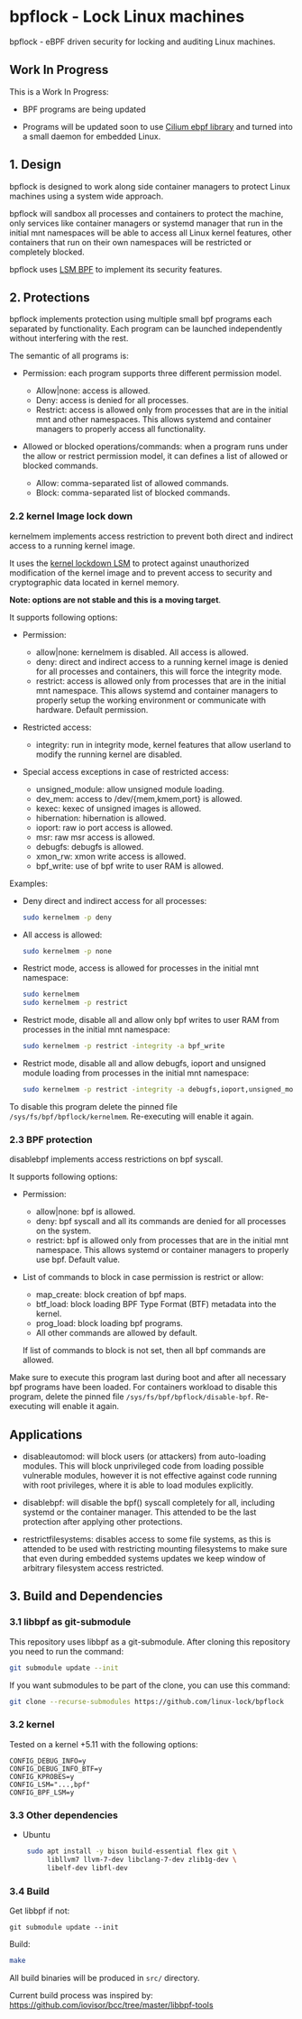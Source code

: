 # bpflock - Lock Linux machines

bpflock - eBPF driven security for locking and auditing Linux machines.



## Work In Progress

This is a Work In Progress:

* BPF programs are being updated

* Programs will be updated soon to use [Cilium ebpf library](https://github.com/cilium/ebpf/) and turned into a small daemon for embedded Linux.


## 1. Design

bpflock is designed to work along side container managers to protect Linux machines using a system wide approach.

bpflock will sandbox all processes and containers to protect the machine, only services like container managers or systemd manager that
run in the initial mnt namespaces will be able to access all Linux kernel features, other containers that run on their own namespaces will be
restricted or completely blocked.

bpflock uses [LSM BPF](https://www.kernel.org/doc/html/latest/bpf/bpf_lsm.html) to implement its security features.

## 2. Protections

bpflock implements protection using multiple small bpf programs each separated by functionality. Each program can be launched independently without interfering with
the rest.

The semantic of all programs is:

* Permission: each program supports three different permission model.
  - Allow|none: access is allowed.
  - Deny: access is denied for all processes.
  - Restrict: access is allowed only from processes that are in the initial mnt and other namespaces. This allows systemd and container managers to properly access all functionality.


* Allowed or blocked operations/commands:
  when a program runs under the allow or restrict permission model, it can defines a list of allowed or blocked commands.
  - Allow: comma-separated list of allowed commands.
  - Block: comma-separated list of blocked commands.


### 2.2 kernel Image lock down

kernelmem implements access restriction to prevent both direct and indirect access to a running kernel image.

It uses the [kernel lockdown LSM](https://man7.org/linux/man-pages/man7/kernel_lockdown.7.html) to protect against unauthorized modification of the kernel image and to prevent access to security and cryptographic data located in kernel memory.

**Note: options are not stable and this is a moving target**.

It supports following options:

 * Permission:
    - allow|none: kernelmem is disabled. All access is allowed.
    - deny: direct and indirect access to a running kernel image is denied for all processes and containers, this will force the integrity mode.
    - restrict: access is allowed only from processes that are in the initial mnt namespace. This allows systemd and container managers to
    properly setup the working environment or communicate with hardware. Default permission. 

 * Restricted access:
   - integrity: run in integrity mode, kernel features that allow userland to modify the running kernel are disabled.

 * Special access exceptions in case of restricted access:
   - unsigned_module: allow unsigned module loading.
   - dev_mem: access to /dev/{mem,kmem,port} is allowed.
   - kexec: kexec of unsigned images is allowed.
   - hibernation: hibernation is allowed.
   - ioport: raw io port access is allowed.
   - msr: raw msr access is allowed.
   - debugfs: debugfs is allowed.
   - xmon_rw: xmon write access is allowed.
   - bpf_write: use of bpf write to user RAM is allowed.


Examples:

* Deny direct and indirect access for all processes:
  ```bash
  sudo kernelmem -p deny
  ```

* All access is allowed:
  ```bash
  sudo kernelmem -p none
  ```

* Restrict mode, access is allowed for processes in the initial mnt namespace:
  ```bash
  sudo kernelmem
  sudo kernelmem -p restrict
  ```

* Restrict mode, disable all and allow only bpf writes to user RAM from processes in the initial mnt namespace:
  ```bash
  sudo kernelmem -p restrict -integrity -a bpf_write
  ``` 

* Restrict mode, disable all and allow debugfs, ioport and unsigned module loading from processes in the initial mnt namespace: 
  ```bash
  sudo kernelmem -p restrict -integrity -a debugfs,ioport,unsigned_module
  ``` 

To disable this program delete the pinned file `/sys/fs/bpf/bpflock/kernelmem`. Re-executing will enable it again.


### 2.3 BPF protection

disablebpf implements access restrictions on bpf syscall.

It supports following options:

 * Permission:
    - allow|none: bpf is allowed.
    - deny: bpf syscall and all its commands are denied for all processes on the system.
    - restrict: bpf is allowed only from processes that are in the initial mnt namespace. This allows systemd or container managers to properly use bpf. Default value.

 * List of commands to block in case permission is restrict or allow:
    - map_create: block creation of bpf maps.
    - btf_load: block loading BPF Type Format (BTF) metadata into the kernel.
    - prog_load: block loading bpf programs.
    - All other commands are allowed by default.
    
    If list of commands to block is not set, then all bpf commands are allowed.


Make sure to execute this program last during boot and after all necessary bpf programs have been loaded. For containers workload to disable this program, delete the pinned file `/sys/fs/bpf/bpflock/disable-bpf`. Re-executing will enable it again.


## Applications

* disableautomod: will block users (or
  attackers) from auto-loading modules. This will block unprivileged code from loading possible vulnerable modules, however it is not effective against code running with root privileges, where it is able to load modules explicitly.  

* disablebpf: will disable the bpf() syscall completely for all, including systemd or the container manager. This attended to be the last protection after applying other protections.

* restrictfilesystems: disables access to some file systems, as this is attended to be used with restricting mounting filesystems to make sure that even during embedded systems updates we keep window of arbitrary filesystem access restricted.


## 3. Build and Dependencies


### 3.1 libbpf as git-submodule

This repository uses libbpf as a git-submodule. After cloning this repository you need to run the command:

```bash
git submodule update --init
```

If you want submodules to be part of the clone, you can use this command:

```bash
git clone --recurse-submodules https://github.com/linux-lock/bpflock
```

### 3.2 kernel

Tested on a kernel +5.11 with the following options:

```code
CONFIG_DEBUG_INFO=y
CONFIG_DEBUG_INFO_BTF=y
CONFIG_KPROBES=y
CONFIG_LSM="...,bpf"
CONFIG_BPF_LSM=y
```

### 3.3 Other dependencies

* Ubuntu
  ```bash
   sudo apt install -y bison build-essential flex git \
        libllvm7 llvm-7-dev libclang-7-dev zlib1g-dev \
        libelf-dev libfl-dev
  ```


### 3.4 Build

Get libbpf if not:
```
git submodule update --init
```

Build:
```bash
make
```

All build binaries will be produced in `src/` directory.

Current build process was inspired by: https://github.com/iovisor/bcc/tree/master/libbpf-tools